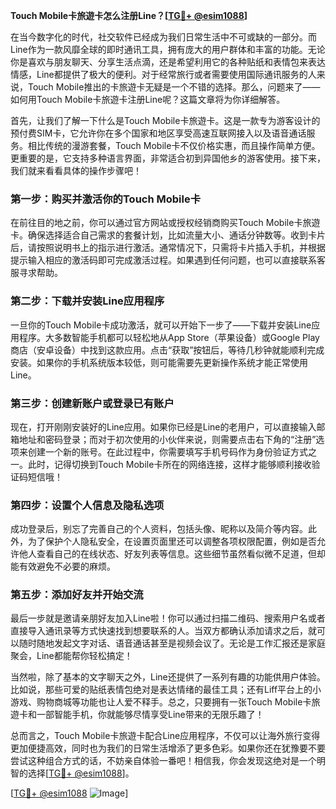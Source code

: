 **Touch Mobile卡旅遊卡怎么注册Line？[[TG💪+ @esim1088](https://t.me/s/esim1088)]**

在当今数字化的时代，社交软件已经成为我们日常生活中不可或缺的一部分。而Line作为一款风靡全球的即时通讯工具，拥有庞大的用户群体和丰富的功能。无论你是喜欢与朋友聊天、分享生活点滴，还是希望利用它的各种贴纸和表情包来表达情感，Line都提供了极大的便利。对于经常旅行或者需要使用国际通讯服务的人来说，Touch Mobile推出的卡旅遊卡无疑是一个不错的选择。那么，问题来了——如何用Touch Mobile卡旅遊卡注册Line呢？这篇文章将为你详细解答。

首先，让我们了解一下什么是Touch Mobile卡旅遊卡。这是一款专为游客设计的预付费SIM卡，它允许你在多个国家和地区享受高速互联网接入以及语音通话服务。相比传统的漫游套餐，Touch Mobile卡不仅价格实惠，而且操作简单方便。更重要的是，它支持多种语言界面，非常适合初到异国他乡的游客使用。接下来，我们就来看看具体的操作步骤吧！

### 第一步：购买并激活你的Touch Mobile卡

在前往目的地之前，你可以通过官方网站或授权经销商购买Touch Mobile卡旅遊卡。确保选择适合自己需求的套餐计划，比如流量大小、通话分钟数等。收到卡片后，请按照说明书上的指示进行激活。通常情况下，只需将卡片插入手机，并根据提示输入相应的激活码即可完成激活过程。如果遇到任何问题，也可以直接联系客服寻求帮助。

### 第二步：下载并安装Line应用程序

一旦你的Touch Mobile卡成功激活，就可以开始下一步了——下载并安装Line应用程序。大多数智能手机都可以轻松地从App Store（苹果设备）或Google Play商店（安卓设备）中找到这款应用。点击“获取”按钮后，等待几秒钟就能顺利完成安装。如果你的手机系统版本较低，则可能需要先更新操作系统才能正常使用Line。

### 第三步：创建新账户或登录已有账户

现在，打开刚刚安装好的Line应用。如果你已经是Line的老用户，可以直接输入邮箱地址和密码登录；而对于初次使用的小伙伴来说，则需要点击右下角的“注册”选项来创建一个新的账号。在此过程中，你需要填写手机号码作为身份验证方式之一。此时，记得切换到Touch Mobile卡所在的网络连接，这样才能够顺利接收验证码短信哦！

### 第四步：设置个人信息及隐私选项

成功登录后，别忘了完善自己的个人资料，包括头像、昵称以及简介等内容。此外，为了保护个人隐私安全，在设置页面里还可以调整各项权限配置，例如是否允许他人查看自己的在线状态、好友列表等信息。这些细节虽然看似微不足道，但却能有效避免不必要的麻烦。

### 第五步：添加好友并开始交流

最后一步就是邀请亲朋好友加入Line啦！你可以通过扫描二维码、搜索用户名或者直接导入通讯录等方式快速找到想要联系的人。当双方都确认添加请求之后，就可以随时随地发起文字对话、语音通话甚至是视频会议了。无论是工作汇报还是家庭聚会，Line都能帮你轻松搞定！

当然啦，除了基本的文字聊天之外，Line还提供了一系列有趣的功能供用户体验。比如说，那些可爱的贴纸表情包绝对是表达情绪的最佳工具；还有Liff平台上的小游戏、购物商城等功能也让人爱不释手。总之，只要拥有一张Touch Mobile卡旅遊卡和一部智能手机，你就能够尽情享受Line带来的无限乐趣了！

总而言之，Touch Mobile卡旅遊卡配合Line应用程序，不仅可以让海外旅行变得更加便捷高效，同时也为我们的日常生活增添了更多色彩。如果你还在犹豫要不要尝试这种组合方式的话，不妨亲自体验一番吧！相信我，你会发现这绝对是一个明智的选择[[TG💪+ @esim1088](https://t.me/s/esim1088)]。

[[TG💪+ @esim1088](https://t.me/s/esim1088) ![Image](https://i.postimg.cc/4NQfJmqS/Snipaste-2025-05-13-00-14-12.png)]